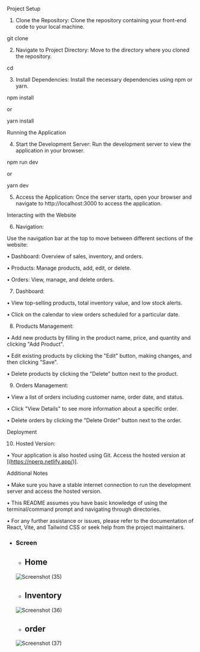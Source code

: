 Project Setup

1. Clone the Repository: Clone the repository containing your front-end code to your local machine.

git clone <repository-url>

2. Navigate to Project Directory: Move to the directory where you cloned the repository.

cd <project-directory>

3. Install Dependencies: Install the necessary dependencies using npm or yarn.

npm install

or

yarn install

Running the Application

4. Start the Development Server: Run the development server to view the application in your browser.

npm run dev

or

yarn dev

5. Access the Application: Once the server starts, open your browser and navigate to http://localhost:3000 to access the application.

Interacting with the Website

6. Navigation:

 Use the navigation bar at the top to move between different sections of the website:

•	Dashboard: Overview of sales, inventory, and orders.

•	Products: Manage products, add, edit, or delete.

•	Orders: View, manage, and delete orders.


7. Dashboard:

•	View top-selling products, total inventory value, and low stock alerts.

•	Click on the calendar to view orders scheduled for a particular date.

8. Products Management:

•	Add new products by filling in the product name, price, and quantity and clicking "Add Product".

•	Edit existing products by clicking the "Edit" button, making changes, and then clicking "Save".

•	Delete products by clicking the "Delete" button next to the product.


9. Orders Management:

•	View a list of orders including customer name, order date, and status.

•	Click "View Details" to see more information about a specific order.

•	Delete orders by clicking the "Delete Order" button next to the order.

Deployment

10. Hosted Version:

•	Your application is also hosted using Git. Access the hosted version at [(https://nperp.netlify.app/)].

 Additional Notes

•	Make sure you have a stable internet connection to run the development server and access the hosted version.

•	This README assumes you have basic knowledge of using the terminal/command prompt and navigating through directories.

•	For any further assistance or issues, please refer to the documentation of React, Vite, and Tailwind CSS or seek help from the project maintainers.

- ### Screen
  - ## Home
  ![Screenshot (35)](https://github.com/NarottamPrusty/ERP-frontend/assets/98876486/043ccd9d-e75a-4473-8bf2-17df84f29bca)

  - ## Inventory
  ![Screenshot (36)](https://github.com/NarottamPrusty/ERP-frontend/assets/98876486/fd7712c2-83bd-4387-8172-a343cb5d1bfd)

  - ## order 
  ![Screenshot (37)](https://github.com/NarottamPrusty/ERP-frontend/assets/98876486/12198f3b-24f8-4629-a7dc-1a47f83bf713)

